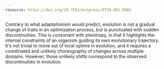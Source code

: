 ```yaml
---
resource: https://doi.org/10.7551/mitpress/9739.001.0001
---
```


Contrary to what adaptationism would predict, evolution is not a gradual change of traits in an optimization process, but is punctuated with sudden discontinuities. This is consonant with pleiotropy, in that it highlights the internal constraints of an organism guiding its own evolutionary trajectory. It's not trivial to move out of local optima in evolution, and it requires a coordinated and unlikely choreography of changes across multiple domains. However, those unlikely shifts correspond to the observed discontinuities in evolution.